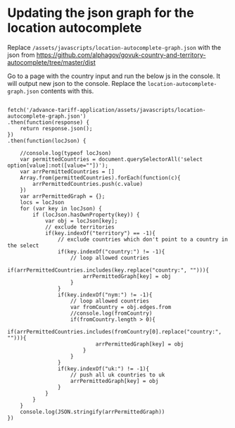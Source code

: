 # Updating the json graph for the location autocomplete

Replace `/assets/javascripts/location-autocomplete-graph.json` with the json from https://github.com/alphagov/govuk-country-and-territory-autocomplete/tree/master/dist

Go to a page with the country input and run the below js in the console.
It will output new json to the console. Replace the `location-autocomplete-graph.json` contents with this.

<pre><code>
fetch('/advance-tariff-application/assets/javascripts/location-autocomplete-graph.json')
.then(function(response) {
    return response.json();
})
.then(function(locJson) {

    //console.log(typeof locJson)
    var permittedCountries = document.querySelectorAll('select option[value]:not([value=""])');
    var arrPermittedCountries = []
    Array.from(permittedCountries).forEach(function(c){
        arrPermittedCountries.push(c.value)
    })
    var arrPermittedGraph = {};
    locs = locJson
    for (var key in locJson) {
        if (locJson.hasOwnProperty(key)) {
            var obj = locJson[key];
            // exclude territories
            if(key.indexOf("territory") == -1){
                // exclude countries which don't point to a country in the select
                if(key.indexOf("country:") != -1){
                    // loop allowed countries
                    if(arrPermittedCountries.includes(key.replace("country:", ""))){
                        arrPermittedGraph[key] = obj
                    }
                }
                if(key.indexOf("nym:") != -1){
                    // loop allowed countries
                    var fromCountry = obj.edges.from
                    //console.log(fromCountry)
                    if(fromCountry.length > 0){
                        if(arrPermittedCountries.includes(fromCountry[0].replace("country:", ""))){
                            arrPermittedGraph[key] = obj
                        }
                    }
                }
                if(key.indexOf("uk:") != -1){
                    // push all uk countries to uk
                    arrPermittedGraph[key] = obj
                }
            }
        }
    }
    console.log(JSON.stringify(arrPermittedGraph))
})
</code></pre>
